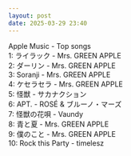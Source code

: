 ```yaml
---
layout: post
date: 2025-03-29 23:40
---
```


Apple Music - Top songs<br />
1: ライラック - Mrs. GREEN APPLE<br />
2: ダーリン - Mrs. GREEN APPLE<br />
3: Soranji - Mrs. GREEN APPLE<br />
4: ケセラセラ - Mrs. GREEN APPLE<br />
5: 怪獣 - サカナクション<br />
6: APT. - ROSÉ & ブルーノ・マーズ<br />
7: 怪獣の花唄 - Vaundy<br />
8: 青と夏 - Mrs. GREEN APPLE<br />
9: 僕のこと - Mrs. GREEN APPLE<br />
10: Rock this Party - timelesz<br />
